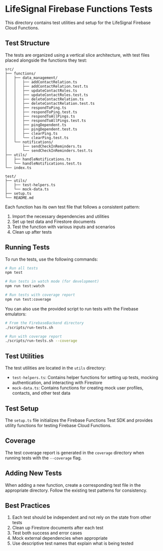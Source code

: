 # LifeSignal Firebase Functions Tests

This directory contains test utilities and setup for the LifeSignal Firebase Cloud Functions.

## Test Structure

The tests are organized using a vertical slice architecture, with test files placed alongside the functions they test:

```
src/
├── functions/
│   ├── data_management/
│   │   ├── addContactRelation.ts
│   │   ├── addContactRelation.test.ts
│   │   ├── updateContactRoles.ts
│   │   ├── updateContactRoles.test.ts
│   │   ├── deleteContactRelation.ts
│   │   ├── deleteContactRelation.test.ts
│   │   ├── respondToPing.ts
│   │   ├── respondToPing.test.ts
│   │   ├── respondToAllPings.ts
│   │   ├── respondToAllPings.test.ts
│   │   ├── pingDependent.ts
│   │   ├── pingDependent.test.ts
│   │   ├── clearPing.ts
│   │   └── clearPing.test.ts
│   └── notifications/
│       ├── sendCheckInReminders.ts
│       └── sendCheckInReminders.test.ts
├── utils/
│   ├── handleNotifications.ts
│   └── handleNotifications.test.ts
└── index.ts

test/
├── utils/
│   ├── test-helpers.ts
│   └── mock-data.ts
├── setup.ts
└── README.md
```

Each function has its own test file that follows a consistent pattern:

1. Import the necessary dependencies and utilities
2. Set up test data and Firestore documents
3. Test the function with various inputs and scenarios
4. Clean up after tests

## Running Tests

To run the tests, use the following commands:

```bash
# Run all tests
npm test

# Run tests in watch mode (for development)
npm run test:watch

# Run tests with coverage report
npm run test:coverage
```

You can also use the provided script to run tests with the Firebase emulators:

```bash
# From the FirebaseBackend directory
./scripts/run-tests.sh

# Run with coverage report
./scripts/run-tests.sh --coverage
```

## Test Utilities

The test utilities are located in the `utils` directory:

- `test-helpers.ts`: Contains helper functions for setting up tests, mocking authentication, and interacting with Firestore
- `mock-data.ts`: Contains functions for creating mock user profiles, contacts, and other test data

## Test Setup

The `setup.ts` file initializes the Firebase Functions Test SDK and provides utility functions for testing Firebase Cloud Functions.

## Coverage

The test coverage report is generated in the `coverage` directory when running tests with the `--coverage` flag.

## Adding New Tests

When adding a new function, create a corresponding test file in the appropriate directory. Follow the existing test patterns for consistency.

## Best Practices

1. Each test should be independent and not rely on the state from other tests
2. Clean up Firestore documents after each test
3. Test both success and error cases
4. Mock external dependencies when appropriate
5. Use descriptive test names that explain what is being tested
